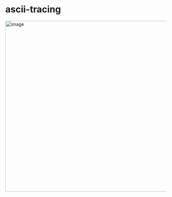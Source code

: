 # ascii-tracing
<img width="534" alt="image" src="https://user-images.githubusercontent.com/47660152/220165313-3f493209-22db-48f2-8e1c-f8737d8979e8.png">
